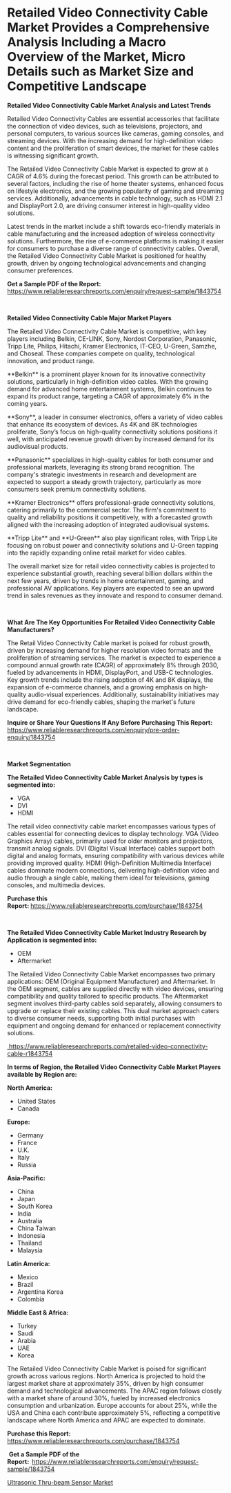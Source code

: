 <p><h1>Retailed Video Connectivity Cable Market Provides a Comprehensive Analysis Including a Macro Overview of the Market, Micro Details such as Market Size and Competitive Landscape</h1></p><p><strong>Retailed Video Connectivity Cable Market Analysis and Latest Trends</strong></p>
<p><p>Retailed Video Connectivity Cables are essential accessories that facilitate the connection of video devices, such as televisions, projectors, and personal computers, to various sources like cameras, gaming consoles, and streaming devices. With the increasing demand for high-definition video content and the proliferation of smart devices, the market for these cables is witnessing significant growth. </p><p>The Retailed Video Connectivity Cable Market is expected to grow at a CAGR of 4.6% during the forecast period. This growth can be attributed to several factors, including the rise of home theater systems, enhanced focus on lifestyle electronics, and the growing popularity of gaming and streaming services. Additionally, advancements in cable technology, such as HDMI 2.1 and DisplayPort 2.0, are driving consumer interest in high-quality video solutions.</p><p>Latest trends in the market include a shift towards eco-friendly materials in cable manufacturing and the increased adoption of wireless connectivity solutions. Furthermore, the rise of e-commerce platforms is making it easier for consumers to purchase a diverse range of connectivity cables. Overall, the Retailed Video Connectivity Cable Market is positioned for healthy growth, driven by ongoing technological advancements and changing consumer preferences.</p></p>
<p><strong>Get a Sample PDF of the Report:&nbsp;</strong> <a href="https://www.reliableresearchreports.com/enquiry/request-sample/1843754?utm_campaign=2737&utm_medium=2&utm_source=Github&utm_content=ia&utm_term=06042025&utm_id=retailed-video-connectivity-cable">https://www.reliableresearchreports.com/enquiry/request-sample/1843754</a></p>
<p>&nbsp;</p>
<p><strong>Retailed Video Connectivity Cable Major Market Players</strong></p>
<p><p>The Retailed Video Connectivity Cable Market is competitive, with key players including Belkin, CE-LINK, Sony, Nordost Corporation, Panasonic, Tripp Lite, Philips, Hitachi, Kramer Electronics, IT-CEO, U-Green, Samzhe, and Choseal. These companies compete on quality, technological innovation, and product range.</p><p>**Belkin** is a prominent player known for its innovative connectivity solutions, particularly in high-definition video cables. With the growing demand for advanced home entertainment systems, Belkin continues to expand its product range, targeting a CAGR of approximately 6% in the coming years.</p><p>**Sony**, a leader in consumer electronics, offers a variety of video cables that enhance its ecosystem of devices. As 4K and 8K technologies proliferate, Sony’s focus on high-quality connectivity solutions positions it well, with anticipated revenue growth driven by increased demand for its audiovisual products.</p><p>**Panasonic** specializes in high-quality cables for both consumer and professional markets, leveraging its strong brand recognition. The company's strategic investments in research and development are expected to support a steady growth trajectory, particularly as more consumers seek premium connectivity solutions.</p><p>**Kramer Electronics** offers professional-grade connectivity solutions, catering primarily to the commercial sector. The firm's commitment to quality and reliability positions it competitively, with a forecasted growth aligned with the increasing adoption of integrated audiovisual systems.</p><p>**Tripp Lite** and **U-Green** also play significant roles, with Tripp Lite focusing on robust power and connectivity solutions and U-Green tapping into the rapidly expanding online retail market for video cables. </p><p>The overall market size for retail video connectivity cables is projected to experience substantial growth, reaching several billion dollars within the next few years, driven by trends in home entertainment, gaming, and professional AV applications. Key players are expected to see an upward trend in sales revenues as they innovate and respond to consumer demand.</p></p>
<p>&nbsp;</p>
<p><strong>What Are The Key Opportunities For Retailed Video Connectivity Cable Manufacturers?</strong></p>
<p><p>The Retail Video Connectivity Cable market is poised for robust growth, driven by increasing demand for higher resolution video formats and the proliferation of streaming services. The market is expected to experience a compound annual growth rate (CAGR) of approximately 8% through 2030, fueled by advancements in HDMI, DisplayPort, and USB-C technologies. Key growth trends include the rising adoption of 4K and 8K displays, the expansion of e-commerce channels, and a growing emphasis on high-quality audio-visual experiences. Additionally, sustainability initiatives may drive demand for eco-friendly cables, shaping the market's future landscape.</p></p>
<p><strong>Inquire or Share Your Questions If Any Before Purchasing This Report:</strong> <a href="https://www.reliableresearchreports.com/enquiry/pre-order-enquiry/1843754?utm_campaign=2737&utm_medium=2&utm_source=Github&utm_content=ia&utm_term=06042025&utm_id=retailed-video-connectivity-cable">https://www.reliableresearchreports.com/enquiry/pre-order-enquiry/1843754</a></p>
<p>&nbsp;</p>
<p><strong>Market Segmentation</strong></p>
<p><strong>The Retailed Video Connectivity Cable Market Analysis by types is segmented into:</strong></p>
<p><ul><li>VGA</li><li>DVI</li><li>HDMI</li></ul></p>
<p><p>The retail video connectivity cable market encompasses various types of cables essential for connecting devices to display technology. VGA (Video Graphics Array) cables, primarily used for older monitors and projectors, transmit analog signals. DVI (Digital Visual Interface) cables support both digital and analog formats, ensuring compatibility with various devices while providing improved quality. HDMI (High-Definition Multimedia Interface) cables dominate modern connections, delivering high-definition video and audio through a single cable, making them ideal for televisions, gaming consoles, and multimedia devices.</p></p>
<p><strong>Purchase this Report:&nbsp;</strong><a href="https://www.reliableresearchreports.com/purchase/1843754?utm_campaign=2737&utm_medium=2&utm_source=Github&utm_content=ia&utm_term=06042025&utm_id=retailed-video-connectivity-cable">https://www.reliableresearchreports.com/purchase/1843754</a></p>
<p>&nbsp;</p>
<p><strong>The Retailed Video Connectivity Cable Market Industry Research by Application is segmented into:</strong></p>
<p><ul><li>OEM</li><li>Aftermarket</li></ul></p>
<p><p>The Retailed Video Connectivity Cable Market encompasses two primary applications: OEM (Original Equipment Manufacturer) and Aftermarket. In the OEM segment, cables are supplied directly with video devices, ensuring compatibility and quality tailored to specific products. The Aftermarket segment involves third-party cables sold separately, allowing consumers to upgrade or replace their existing cables. This dual market approach caters to diverse consumer needs, supporting both initial purchases with equipment and ongoing demand for enhanced or replacement connectivity solutions.</p></p>
<p><a href="https://www.reliableresearchreports.com/retailed-video-connectivity-cable-r1843754?utm_campaign=2737&utm_medium=2&utm_source=Github&utm_content=ia&utm_term=06042025&utm_id=retailed-video-connectivity-cable">&nbsp;https://www.reliableresearchreports.com/retailed-video-connectivity-cable-r1843754</a></p>
<p><strong>In terms of Region, the Retailed Video Connectivity Cable Market Players available by Region are:</strong></p>
<p>
    <p> <strong> North America: </strong>
        <ul>
            <li>United States</li>
            <li>Canada</li>
        </ul>
        </p> 
    <p> <strong> Europe: </strong>
        <ul>
            <li>Germany</li>
            <li>France</li>
            <li>U.K.</li>
            <li>Italy</li>
            <li>Russia</li>
        </ul>
        </p> 
    <p> <strong> Asia-Pacific: </strong>
        <ul>
            <li>China</li>
            <li>Japan</li>
            <li>South Korea</li>
            <li>India</li>
            <li>Australia</li>
            <li>China Taiwan</li>
            <li>Indonesia</li>
            <li>Thailand</li>
            <li>Malaysia</li>
        </ul>
        </p> 
    <p> <strong> Latin America: </strong>
        <ul>
            <li>Mexico</li>
            <li>Brazil</li>
            <li>Argentina Korea</li>
            <li>Colombia</li>
        </ul>
        </p> 
    <p> <strong> Middle East & Africa: </strong>
        <ul>
            <li>Turkey</li>
            <li>Saudi</li>
            <li>Arabia</li>
            <li>UAE</li>
            <li>Korea</li>
        </ul>
    </p>
    </p>
<p><p>The Retailed Video Connectivity Cable Market is poised for significant growth across various regions. North America is projected to hold the largest market share at approximately 35%, driven by high consumer demand and technological advancements. The APAC region follows closely with a market share of around 30%, fueled by increased electronics consumption and urbanization. Europe accounts for about 25%, while the USA and China each contribute approximately 5%, reflecting a competitive landscape where North America and APAC are expected to dominate.</p></p>
<p><strong>Purchase this Report: </strong><a href="https://www.reliableresearchreports.com/purchase/1843754?utm_campaign=2737&utm_medium=2&utm_source=Github&utm_content=ia&utm_term=06042025&utm_id=retailed-video-connectivity-cable">https://www.reliableresearchreports.com/purchase/1843754</a></p>
<p>&nbsp;<strong>Get a Sample PDF of the Report:&nbsp;&nbsp;</strong><a href="https://www.reliableresearchreports.com/enquiry/request-sample/1843754?utm_campaign=2737&utm_medium=2&utm_source=Github&utm_content=ia&utm_term=06042025&utm_id=retailed-video-connectivity-cable">https://www.reliableresearchreports.com/enquiry/request-sample/1843754</a></p>
<p><strong></strong></p>
<p><p><a href="https://github.com/vitrilaoire/Market-Research-Report-List-1/blob/main/ultrasonic-thru-beam-sensor-market.md?utm_campaign=2737&utm_medium=2&utm_source=Github&utm_content=ia&utm_term=06042025&utm_id=retailed-video-connectivity-cable">Ultrasonic Thru-beam Sensor Market</a></p></p>